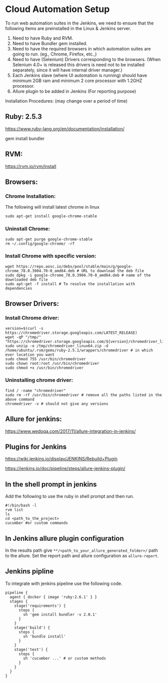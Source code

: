 # Cloud Automation Setup

To run web automation suites in the Jenkins, we need to ensure that the following items are preinstalled in the Linux & Jenkins server.

1. Need to have Ruby and RVM.
2. Need to have Bundler gem installed.
3. Need to have the required browsers in which automation suites are going to run. (eg., Chrome, Firefox, etc.,)
4. Need to have (Selenium) Drivers corresponding to the browsers. (When Selenium 4.0+ is released this drivers is need not to be installed separately, since it will have internal driver manager.)
5. Each Jenkins slave (where UI automation is running) should have minimum 2GB ram and minimum 2 core processor with 1.2GHZ processor.
6. Allure plugin to be added in Jenkins (For reporting purpose)


Installation Procedures: (may change over a period of time)

## Ruby: 2.5.3

https://www.ruby-lang.org/en/documentation/installation/

gem install bundler



## RVM:

https://rvm.io/rvm/install



## Browsers:

### Chrome Installation:
The following will install latest chrome in linux
```
sudo apt-get install google-chrome-stable
```

### Uninstall Chrome:
```
sudo apt-get purge google-chrome-stable
rm ~/.config/google-chrome/ -rf
```

### Install Chrome with specific version:
```
wget https://repo.aosc.io/debs/pool/stable/main/g/google-chrome_78.0.3904.70-0_amd64.deb # URL to download the deb file
sudo dpkg -i google-chrome_78.0.3904.70-0_amd64.deb # name of the downloaded deb file
sudo apt-get -f install # To resolve the installation with dependencies
```


## Browser Drivers:

### Install Chrome driver:
```
version=$(curl -s https://chromedriver.storage.googleapis.com/LATEST_RELEASE)
wget -qP "/tmp/" "https://chromedriver.storage.googleapis.com/${version}/chromedriver_linux64.zip"
sudo unzip -o /tmp/chromedriver_linux64.zip -d /home/ubuntu/.rvm/gems/ruby-2.5.1/wrappers/chromedriver # in which ever location you want
sudo chmod 755 /usr/bin/chromedriver
sudo chown root:root /usr/bin/chromedriver
sudo chmod +x /usr/bin/chromedriver
```

### Uninstalling chrome driver:
```
find / -name "chromedriver"
sudo rm -rf /usr/bin/chromedriver # remove all the paths listed in the above command
chromedriver -v # should not give any versions
```


## Allure for jenkins:

https://www.wedoqa.com/2017/11/allure-integration-in-jenkins/



## Plugins for Jenkins

https://wiki.jenkins.io/display/JENKINS/Rebuild+Plugin

https://jenkins.io/doc/pipeline/steps/allure-jenkins-plugin/

## In the shell prompt in jenkins

Add the following to use the ruby in shell prompt and then run.
```
#!/bin/bash -l
rvm list
ls
cd <path_to_the_project>
cucumber #or custom commands
```

## In Jenkins allure plugin configuration

In the results path give `**/<path_to_your_allure_generated_folder>/` path to the allure.
Set the report path and allure configuration as `allure-report`.

## Jenkins pipline

To integrate with jenkins pipeline use the following code.
```
pipeline {
  agent { docker { image 'ruby:2.6.1' } }
  stages {
    stage('requirements') {
      steps {
        sh 'gem install bundler -v 2.0.1'
      }
    }
    stage('build') {
      steps {
        sh 'bundle install'
      }
    }
    stage('test') {
      steps {
        sh 'cucumber ...' # or custom methods 
      }   
    }
  }
}
```
